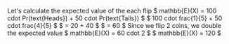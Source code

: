 Let's calculate the expected value of the each flip
$ mathbb{E}(X) = 100 cdot Pr(text{Heads}) + 50 cdot Pr(text{Tails}) $
$ 100 cdot frac{1}{5} + 50 cdot frac{4}{5} $
$ = 20 + 40 $
$ = 60 $
Since we flip 2 coins, we double the expected value 
$ mathbb{E}(X) = 60 cdot 2 $
$ mathbb{E}(X) = 120 $
